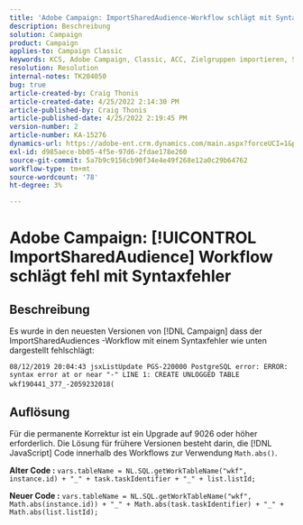 ```yaml
---
title: 'Adobe Campaign: ImportSharedAudience-Workflow schlägt mit Syntaxfehler fehl.'
description: Beschreibung
solution: Campaign
product: Campaign
applies-to: Campaign Classic
keywords: KCS, Adobe Campaign, Classic, ACC, Zielgruppen importieren, Syntaxfehler
resolution: Resolution
internal-notes: TK204050
bug: true
article-created-by: Craig Thonis
article-created-date: 4/25/2022 2:14:30 PM
article-published-by: Craig Thonis
article-published-date: 4/25/2022 2:19:45 PM
version-number: 2
article-number: KA-15276
dynamics-url: https://adobe-ent.crm.dynamics.com/main.aspx?forceUCI=1&pagetype=entityrecord&etn=knowledgearticle&id=19d73c03-a2c4-ec11-a7b6-0022480a1ec2
exl-id: d985aece-bb05-4f5e-97d6-2fdae178e260
source-git-commit: 5a7b9c9156cb90f34e4e49f268e12a0c29b64762
workflow-type: tm+mt
source-wordcount: '78'
ht-degree: 3%

---
```


# Adobe Campaign: [!UICONTROL ImportSharedAudience] Workflow schlägt fehl mit Syntaxfehler

## Beschreibung


Es wurde in den neuesten Versionen von [!DNL Campaign] dass der ImportSharedAudiences -Workflow mit einem Syntaxfehler wie unten dargestellt fehlschlägt:

`08/12/2019 20:04:43 jsxListUpdate PGS-220000 PostgreSQL error: ERROR:  syntax error at or near "-" LINE 1: CREATE UNLOGGED TABLE wkf190441_377_-2059232018(    `                                        


## Auflösung


Für die permanente Korrektur ist ein Upgrade auf 9026 oder höher erforderlich. Die Lösung für frühere Versionen besteht darin, die [!DNL JavaScript] Code innerhalb des Workflows zur Verwendung `Math.abs()`.

<b>Alter Code :</b>
`vars.tableName = NL.SQL.getWorkTableName("wkf", instance.id) + "_" + task.taskIdentifier + "_" + list.listId;`

<b>Neuer Code :</b>
`vars.tableName = NL.SQL.getWorkTableName("wkf", Math.abs(instance.id)) + "_" + Math.abs(task.taskIdentifier) + "_" + Math.abs(list.listId);`
